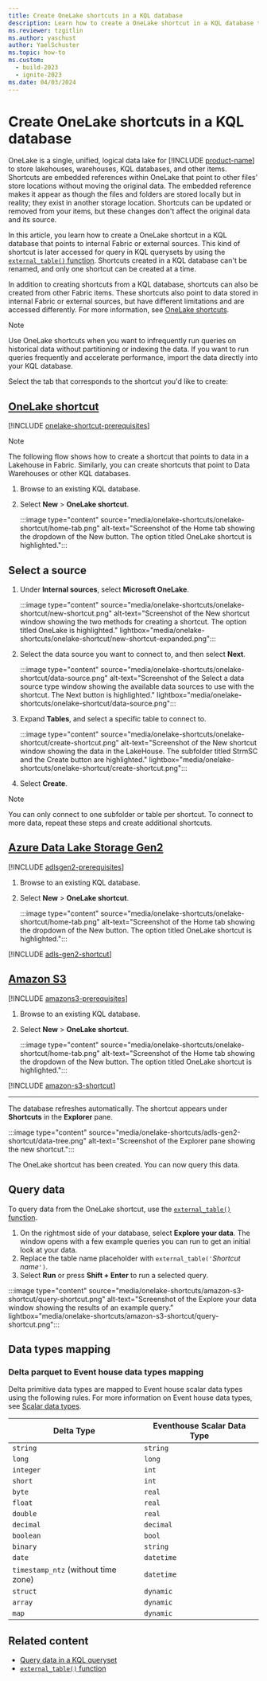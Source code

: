 ```yaml
---
title: Create OneLake shortcuts in a KQL database
description: Learn how to create a OneLake shortcut in a KQL database to query data from internal and external sources.
ms.reviewer: tzgitlin
ms.author: yaschust
author: YaelSchuster
ms.topic: how-to
ms.custom:
  - build-2023
  - ignite-2023
ms.date: 04/03/2024
---
```


# Create OneLake shortcuts in a KQL database

OneLake is a single, unified, logical data lake for [!INCLUDE [product-name](../includes/product-name.md)] to store lakehouses, warehouses, KQL databases, and other items. Shortcuts are embedded references within OneLake that point to other files' store locations without moving the original data. The embedded reference makes it appear as though the files and folders are stored locally but in reality; they exist in another storage location. Shortcuts can be updated or removed from your items, but these changes don't affect the original data and its source.

In this article, you learn how to create a OneLake shortcut in a KQL database that points to internal Fabric or external sources. This kind of shortcut is later accessed for query in KQL querysets by using the [`external_table()` function](/azure/data-explorer/kusto/query/externaltablefunction?context=/fabric/context/context). Shortcuts created in a KQL database can't be renamed, and only one shortcut can be created at a time.

In addition to creating shortcuts from a KQL database, shortcuts can also be created from other Fabric items. These shortcuts also point to data stored in internal Fabric or external sources, but have different limitations and are accessed differently. For more information, see [OneLake shortcuts](../onelake/onelake-shortcuts.md).

> [!NOTE]
> Use OneLake shortcuts when you want to infrequently run queries on historical data without partitioning or indexing the data.
> If you want to run queries frequently and accelerate performance, import the data directly into your KQL database.

Select the tab that corresponds to the shortcut you'd like to create:

## [OneLake shortcut](#tab/onelake-shortcut)

[!INCLUDE [onelake-shortcut-prerequisites](../includes/real-time-analytics/onelake-shortcut-prerequisites.md)]

>[!NOTE]
>The following flow shows how to create a shortcut that points to data in a Lakehouse in Fabric. Similarly, you can create shortcuts that point to Data Warehouses or other KQL databases. 

1. Browse to an existing KQL database.
1. Select **New** > **OneLake shortcut**.

    :::image type="content" source="media/onelake-shortcuts/onelake-shortcut/home-tab.png" alt-text="Screenshot of the Home tab showing the dropdown of the New button. The option titled OneLake shortcut is highlighted.":::

## Select a source

1. Under **Internal sources**, select **Microsoft OneLake**.

    :::image type="content" source="media/onelake-shortcuts/onelake-shortcut/new-shortcut.png" alt-text="Screenshot of the New shortcut window showing the two methods for creating a shortcut. The option titled OneLake is highlighted."  lightbox="media/onelake-shortcuts/onelake-shortcut/new-shortcut-expanded.png":::

1. Select the data source you want to connect to, and then select **Next**.

    :::image type="content" source="media/onelake-shortcuts/onelake-shortcut/data-source.png" alt-text="Screenshot of the Select a data source type window showing the available data sources to use with the shortcut. The Next button is highlighted."  lightbox="media/onelake-shortcuts/onelake-shortcut/data-source.png":::

1. Expand **Tables**, and select a specific table to connect to.

    :::image type="content" source="media/onelake-shortcuts/onelake-shortcut/create-shortcut.png" alt-text="Screenshot of the New shortcut window showing the data in the LakeHouse. The subfolder titled StrmSC and the Create button are highlighted."  lightbox="media/onelake-shortcuts/onelake-shortcut/create-shortcut.png":::

1. Select **Create**.

> [!NOTE]
> You can only connect to one subfolder or table per shortcut. To connect to more data, repeat these steps and create additional shortcuts.

## [Azure Data Lake Storage Gen2](#tab/adlsgen2)

[!INCLUDE [adlsgen2-prerequisites](../includes/real-time-analytics/adlsgen2-prerequisites.md)]

1. Browse to an existing KQL database.
1. Select **New** > **OneLake shortcut**.

    :::image type="content" source="media/onelake-shortcuts/onelake-shortcut/home-tab.png" alt-text="Screenshot of the Home tab showing the dropdown of the New button. The option titled OneLake shortcut is highlighted.":::

[!INCLUDE [adls-gen2-shortcut](../includes/adls-gen2-shortcut.md)]

## [Amazon S3](#tab/amazon-s3)

[!INCLUDE [amazons3-prerequisites](../includes/real-time-analytics/amazons3-prerequisites.md)]

1. Browse to an existing KQL database.
1. Select **New** > **OneLake shortcut**.

    :::image type="content" source="media/onelake-shortcuts/onelake-shortcut/home-tab.png" alt-text="Screenshot of the Home tab showing the dropdown of the New button. The option titled OneLake shortcut is highlighted.":::

[!INCLUDE [amazon-s3-shortcut](../includes/amazon-s3-shortcut.md)]

---

The database refreshes automatically. The shortcut appears under **Shortcuts** in the **Explorer** pane.

:::image type="content" source="media/onelake-shortcuts/adls-gen2-shortcut/data-tree.png" alt-text="Screenshot of the Explorer pane showing the new shortcut.":::

The OneLake shortcut has been created. You can now query this data.

## Query data

To query data from the OneLake shortcut, use the [`external_table()` function](/azure/data-explorer/kusto/query/externaltablefunction?context=/fabric/context/context).

1. On the rightmost side of your database, select **Explore your data**. The window opens with a few example queries you can run to get an initial look at your data.
1. Replace the table name placeholder with `external_table('`*Shortcut name*`')`.
1. Select **Run** or press **Shift + Enter** to run a selected query.

:::image type="content" source="media/onelake-shortcuts/amazon-s3-shortcut/query-shortcut.png" alt-text="Screenshot of the Explore your data window showing the results of an example query."  lightbox="media/onelake-shortcuts/amazon-s3-shortcut/query-shortcut.png":::

## Data types mapping

### Delta parquet to Event house data types mapping

 Delta primitive data types are mapped to Event house scalar data types using the following rules. For more information on Event house data types, see [Scalar data types](/azure/data-explorer/kusto/query/scalar-data-types/index?context=/fabric/context/context-rta&pivots=fabric).

| Delta Type | Eventhouse Scalar Data Type 
| --------------- | ----------------- 
| `string`     | `string` 
| `long` | `long` 
| `integer`  | `int` 
| `short` | `int`
| `byte` | `real`
| `float` | `real`
| `double` | `real`
| `decimal` | `decimal` 
| `boolean` | `bool`
| `binary` | `string`
| `date` | `datetime`
| `timestamp_ntz` (without time zone)| `datetime` 
| `struct` | `dynamic`
| `array` | `dynamic`
| `map` | `dynamic`

## Related content

* [Query data in a KQL queryset](kusto-query-set.md)
* [`external_table()` function](/azure/data-explorer/kusto/query/externaltablefunction?context=/fabric/context/context)
